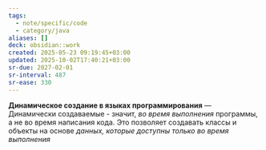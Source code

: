 ```yaml
---
tags:
  - note/specific/code
  - category/java
aliases: []
deck: obsidian::work
created: 2025-05-23 09:19:45+03:00
updated: 2025-10-02T17:40:21+03:00
sr-due: 2027-02-01
sr-interval: 487
sr-ease: 330
---
```


**Динамическое создание в языках программирования**
—
Динамически создаваемые - значит, *во время выполнения* программы, а не во время написания кода. Это позволяет создавать классы и объекты на основе *данных, которые доступны только во время выполнения*
